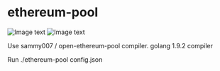 # ethereum-pool

![Image text](https://github.com/lucas556/ethereum-pool/blob/master/images/demo.png)
![Image text](https://github.com/lucas556/ethereum-pool/blob/master/images/demo1.png)

Use sammy007 / open-ethereum-pool compiler.
golang 1.9.2 compiler



Run ./ethereum-pool config.json
